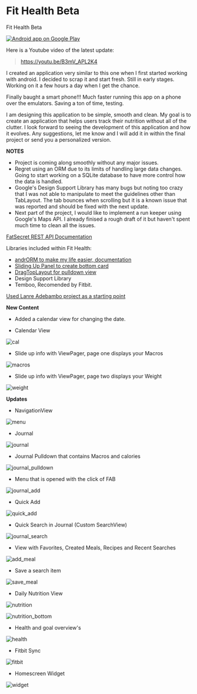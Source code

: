 # Fit Health Beta
Fit Health Beta

<a href="https://play.google.com/store/apps/details?id=com.eugene.fithealthmaingit">
  <img alt="Android app on Google Play"
       src="https://developer.android.com/images/brand/en_app_rgb_wo_60.png" />
</a>

Here is a Youtube video of the latest update:
>https://youtu.be/B3mV_APL2K4

I created an application very similar to this one when I first started working with android. I decided to scrap it and start fresh. Still in early stages. Working on it a few hours a day when I get the chance.  

Finally baught a smart phone!!! Much faster running this app on a phone over the emulators. Saving a ton of time, testing.

I am designing this application to be simple, smooth and clean.  My goal is to create an application that helps users track their nutrition without all of the clutter.  I look forward to seeing the development of this application and how it evolves. Any suggestions, let me know and I will add it in within the final project or send you a personalized version. 
 
**NOTES**
- Project is coming along smoothly without any major issues. 
- Regret using an ORM due to its limits of handling large data changes.  Going to start working on a SQLite database to have more control how the data is handled. 
- Google's Design Support Library has many bugs but noting too crazy that I was not able to manipulate to meet the guidelines other than TabLayout. The tab bounces when scrolling but it is a known issue that was reported and should be fixed with the next update. 
- Next part of the project, I would like to implement a run keeper using Google's Maps API. I already finised a rough draft of it but haven't spent much time to clean all the issues. 

[FatSecret REST API Documentation ](http://platform.fatsecret.com/api/Default.aspx?screen=rapih) 

Libraries included within Fit Health:
- [andrORM to make my life easier, documentation](http://androrm.com/) 
- [Sliding Up Panel to create bottom card](https://github.com/umano/AndroidSlidingUpPanel) 
- [DragTopLayout for pulldown view](https://github.com/chenupt/DragTopLayout) 
- Design Support Library
- Temboo, Recomended by Fitbit.


[Used Lanre Adebambo project as a starting point](https://github.com/lanre-ade/Calorie-Tracker) 

**New Content**

- Added a calendar view for changing the date.  

- Calendar View

![cal](https://cloud.githubusercontent.com/assets/7454787/8627565/ec76986e-2719-11e5-9263-02b4751e89b0.PNG)

- Slide up info with ViewPager, page one displays your Macros

![macros](https://cloud.githubusercontent.com/assets/7454787/8627564/ec7642f6-2719-11e5-8b79-cc49fea7067b.PNG)

- Slide up info with ViewPager, page two displays your Weight

![weight](https://cloud.githubusercontent.com/assets/7454787/8627566/ec7712d0-2719-11e5-81da-46e705805e43.PNG)






**Updates**

- NavigationView

![menu](https://cloud.githubusercontent.com/assets/7454787/8560575/3f388cae-24e7-11e5-8ed4-a5713808a627.PNG)

- Journal

![journal](https://cloud.githubusercontent.com/assets/7454787/8560577/4158bb9e-24e7-11e5-872e-47fc5e85a001.PNG)

- Journal Pulldown that contains Macros and calories

![journal_pulldown](https://cloud.githubusercontent.com/assets/7454787/8560579/43af6000-24e7-11e5-8502-135d165d6815.PNG)

- Menu that is opened with the click of FAB

![journal_add](https://cloud.githubusercontent.com/assets/7454787/8560582/4747c414-24e7-11e5-9b46-8ae70e827a23.PNG)

- Quick Add 

![quick_add](https://cloud.githubusercontent.com/assets/7454787/8560622/cb73c666-24e7-11e5-846c-cbc503b0f826.PNG)

- Quick Search in Journal (Custom SearchView)

![journal_search](https://cloud.githubusercontent.com/assets/7454787/8560584/4ce3dbce-24e7-11e5-87d6-2be400a9aaa8.PNG)

- View with Favorites, Created Meals, Recipes and Recent Searches

![add_meal](https://cloud.githubusercontent.com/assets/7454787/8560586/52a7a5cc-24e7-11e5-923f-a9bb0deb33bb.PNG)

- Save a search item

![save_meal](https://cloud.githubusercontent.com/assets/7454787/8560587/5794d528-24e7-11e5-840b-33dbfdca36f4.PNG)

- Daily Nutrition View

![nutrition](https://cloud.githubusercontent.com/assets/7454787/8560588/5a382532-24e7-11e5-8c93-7a1b7e368914.PNG)

![nutrition_bottom](https://cloud.githubusercontent.com/assets/7454787/8560591/5da020b2-24e7-11e5-89f2-f4c827379cbd.PNG)

- Health and goal overview's

![health](https://cloud.githubusercontent.com/assets/7454787/8560592/602d3a2c-24e7-11e5-8741-6b89079525d4.PNG)

- Fitbit Sync

![fitbit](https://cloud.githubusercontent.com/assets/7454787/8560594/62dbb9ce-24e7-11e5-9d08-17bb19ee0a37.PNG)

- Homescreen Widget

![widget](https://cloud.githubusercontent.com/assets/7454787/8560595/6537cb0e-24e7-11e5-8c17-b709414e9f04.PNG)
